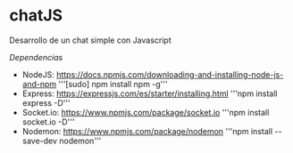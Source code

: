 # chatJS
Desarrollo de un chat simple con Javascript

*Dependencias*
* NodeJS: https://docs.npmjs.com/downloading-and-installing-node-js-and-npm
'''[sudo] npm install npm -g'''
* Express: https://expressjs.com/es/starter/installing.html
'''npm install express -D'''
* Socket.io: https://www.npmjs.com/package/socket.io
'''npm install socket.io -D'''
* Nodemon: https://www.npmjs.com/package/nodemon
'''npm install --save-dev nodemon'''
